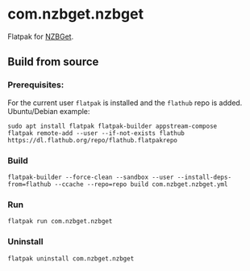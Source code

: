 # com.nzbget.nzbget

Flatpak for [NZBGet](https://nzbget.com/).

## Build from source

### Prerequisites:

For the current user `flatpak` is installed and the `flathub` repo is added.
Ubuntu/Debian example:
```
sudo apt install flatpak flatpak-builder appstream-compose
flatpak remote-add --user --if-not-exists flathub https://dl.flathub.org/repo/flathub.flatpakrepo
```

### Build

```
flatpak-builder --force-clean --sandbox --user --install-deps-from=flathub --ccache --repo=repo build com.nzbget.nzbget.yml
```

### Run
```
flatpak run com.nzbget.nzbget
```

### Uninstall
```
flatpak uninstall com.nzbget.nzbget
```
